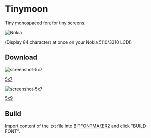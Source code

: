 Tinymoon
========

Tiny monospaced font for tiny screens.

![Nokia](https://dl.dropboxusercontent.com/u/31448207/imgs/5110.jpg)

(Display 84 characters at once on your Nokia 5110/3310 LCD!)

Download
--------

![screenshot-5x7](https://dl.dropboxusercontent.com/u/31448207/imgs/Screen%20Shot%202015-12-01%20at%2010.22.22%20PM.png)

[5x7](https://dl.dropboxusercontent.com/u/31448207/fonts/Tinymoon5x7.ttf)

![screenshot-5x7](https://dl.dropboxusercontent.com/u/31448207/imgs/Screen%20Shot%202015-12-01%20at%2010.22.28%20PM.png)

[5x9](https://dl.dropboxusercontent.com/u/31448207/fonts/Tinymoon5x9.ttf)

Build
-----

Import content of the .txt file into [BITFONTMAKER2](http://www.pentacom.jp/pentacom/bitfontmaker2/) and click "BUILD FONT".

